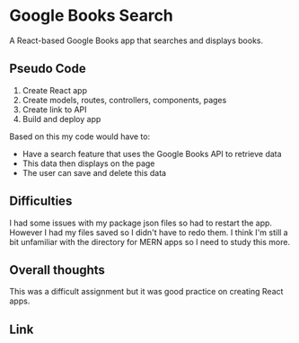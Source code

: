 # Google Books Search

A React-based Google Books app that searches and displays books.

## Pseudo Code
1. Create React app
2. Create models, routes, controllers, components, pages
3. Create link to API
4. Build and deploy app

Based on this my code would have to:
- Have a search feature that uses the Google Books API to retrieve data
- This data then displays on the page
- The user can save and delete this data

## Difficulties
I had some issues with my package json files so had to restart the app. However I had my files saved so I didn't have to redo them. I think I'm still a bit unfamiliar with the directory for MERN apps so I need to study this more.

## Overall thoughts
This was a difficult assignment but it was good practice on creating React apps.

## Link